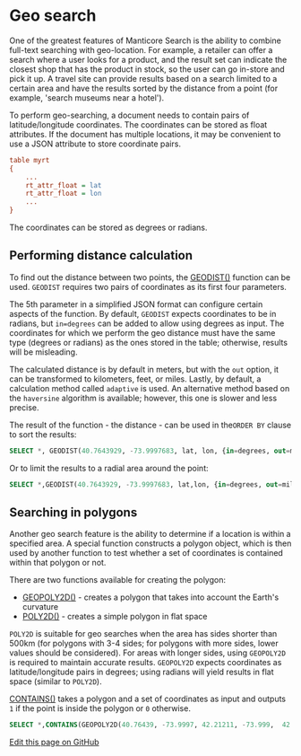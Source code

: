 # Geo search

One of the greatest features of Manticore Search is the ability to combine full-text searching with geo-location. For example, a retailer can offer a search where a user looks for a product, and the result set can indicate the closest shop that has the product in stock, so the user can go in-store and pick it up. A travel site can provide results based on a search limited to a certain area and have the results sorted by the distance from a point (for example, 'search museums near a hotel'). 

To perform geo-searching, a document needs to contain pairs of latitude/longitude coordinates. The coordinates can be stored as float attributes. If the document has multiple locations, it may be convenient to use a JSON attribute to store coordinate pairs.



```ini
table myrt
{
    ...
    rt_attr_float = lat
    rt_attr_float = lon
    ...
}
```

The coordinates can be stored as degrees or radians.

## Performing distance сalculation

To find out the distance between two points, the [GEODIST()](../Functions/Geo_spatial_functions.md#GEODIST%28%29) function can be used. `GEODIST` requires two pairs of coordinates as its first four parameters.

The 5th parameter in a simplified JSON format can configure certain aspects of the function. By default, `GEODIST` expects coordinates to be in radians, but `in=degrees` can be added to allow using degrees as input. The coordinates for which we perform the geo distance must have the same type (degrees or radians) as the ones stored in the table; otherwise, results will be misleading.

The calculated distance is by default in meters, but with the `out` option, it can be transformed to kilometers, feet, or miles. Lastly, by default, a calculation method called `adaptive` is used. An alternative method based on the `haversine` algorithm is available; however, this one is slower and less precise.

The result of the function - the distance - can be used in the`ORDER BY` clause to sort the results:

```sql
SELECT *, GEODIST(40.7643929, -73.9997683, lat, lon, {in=degrees, out=miles}) AS distance FROM myindex WHERE MATCH('...') ORDER BY distance ASC, WEIGHT() DESC;
```

Or to limit the results to a radial area around the point:

```sql
SELECT *,GEODIST(40.7643929, -73.9997683, lat,lon, {in=degrees, out=miles}) AS distance FROM myindex WHERE MATCH('...') AND distance <1000 ORDER BY WEIGHT(), DISTANCE ASC;
```

## Searching in polygons

Another geo search feature is the ability to determine if a location is within a specified area. A special function constructs a polygon object, which is then used by another function to test whether a set of coordinates is contained within that polygon or not.

There are two functions available for creating the polygon:

*   [GEOPOLY2D()](../Functions/Geo_spatial_functions.md#GEOPOLY2D%28%29) - creates a polygon that takes into account the Earth's curvature
*   [POLY2D()](../Functions/Geo_spatial_functions.md#POLY2D%28%29) - creates a simple polygon in flat space

`POLY2D` is suitable for geo searches when the area has sides shorter than 500km (for polygons with 3-4 sides; for polygons with more sides, lower values should be considered). For areas with longer sides, using `GEOPOLY2D` is required to maintain accurate results. `GEOPOLY2D` expects coordinates as latitude/longitude pairs in degrees; using radians will yield results in flat space (similar to `POLY2D`).

[CONTAINS()](../Functions/Arrays_and_conditions_functions.md#CONTAINS%28%29) takes a polygon and a set of coordinates as input and outputs `1` if the point is inside the polygon or `0` otherwise.

```sql
SELECT *,CONTAINS(GEOPOLY2D(40.76439, -73.9997, 42.21211, -73.999,  42.21211, -76.123, 40.76439, -76.123), 41.5445, -74.973) AS inside FROM myindex WHERE MATCH('...') AND inside=1;
```

[Edit this page on GitHub](https://github.com/manticoresoftware/manticoresearch/tree/master/manual/Searching/Geo_search.md)

<!-- proofread -->
